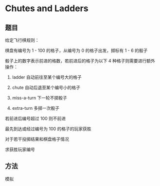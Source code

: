 # Chutes and Ladders

## 题目

给定飞行棋规则：

棋盘有编号为 1 - 100 的格子，从编号为 0 的格子出发，掷标有 1 - 6 的骰子

骰子上的数字表示前进的格数，若前进后的格子为以下 4 种格子则需要进行额外操作：

1. ladder 自动前往至某个编号大的格子

2. chute 自动后退至某个编号小的格子

3. miss-a-turn 下一轮不掷骰子

4. extra-turn 多掷一次骰子

若前进后编号超过 100 则不前进

最先到达或经过编号为 100 的格子的玩家获胜

对于若干投掷结果和棋盘格子情况

求获胜玩家编号


## 方法

模拟
